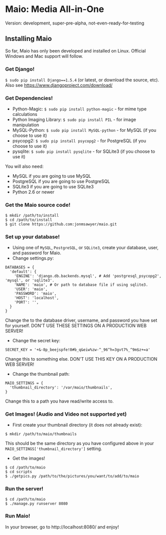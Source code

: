# Maio: Media All-in-One

Version: development, super-pre-alpha, not-even-ready-for-testing

## Installing Maio

So far, Maio has only been developed and installed on Linux. Official Windows and Mac support will follow.

### Get Django!

`$ sudo pip install Django==1.5.4` (or latest, or download the source, etc). Also see https://www.djangoproject.com/download/

### Get Dependencies!

 * Python-Magic: `$ sudo pip install python-magic` - for mime type calculations
 * Python Imaging Library: `$ sudo pip install PIL` - for image manipulation
 * MySQL-Python: `$ sudo pip install MySQL-python` - for MySQL (if you choose to use it)
 * psycopg2: `$ sudo pip install psycopg2` - for PostgreSQL (if you choose to use it)
 * pysqlite: `$ sudo pip install pysqlite` - for SQLite3 (if you choose to use it)

You will also need:

 * MySQL if you are going to use MySQL
 * PostgreSQL if you are going to use PostgreSQL
 * SQLite3 if you are going to use SQLite3
 * Python 2.6 or newer

### Get the Maio source code!

~~~
$ mkdir /path/to/install
$ cd /path/to/install
$ git clone https://github.com:jonmsawyer/maio.git
~~~

### Set up your database!

 * Using one of `MySQL`, `PostgreSQL`, or `SQLite3`, create your database, user, and password for Maio.
 * Change settings.py:

~~~
DATABASES = {
  'default': {
    'ENGINE': 'django.db.backends.mysql', # Add 'postgresql_psycopg2', 'mysql', or 'sqlite3'.
    'NAME': 'maio', # Or path to database file if using sqlite3.
    'USER': 'maio',
    'PASSWORD': 'maio',
    'HOST': 'localhost',
    'PORT': '',
  }
}
~~~

Change the to the database driver, username, and password you have set for yourself. DON'T USE THESE SETTINGS ON A PRODUCTION WEB SERVER!

 * Change the secret key:

~~~
SECRET_KEY = '+&-8p_beejspfe!8#b_q&eiw%zw-^_96^h=3gvt7%_^9m$z+=a'
~~~

Change this to something else. DON'T USE THIS KEY ON A PRODUCTION WEB SERVER!

 * Change the thumbnail path:

~~~
MAIO_SETTINGS = {
  'thumbnail_directory': '/var/maio/thumbnails',
}
~~~

Change this to a path you have read/write access to.

### Get Images! (Audio and Video not supported yet)

 * First create your thumbnail directory (it does not already exist):

~~~
$ mkdir /path/to/maio/thumbnails
~~~

This should be the same directory as you have configured above in your `MAIO_SETTINGS['thumbnail_directory']` setting.

 * Get the images!

~~~
$ cd /path/to/maio
$ cd scripts
$ ./getpics.py /path/to/the/pictures/you/want/to/add/to/maio
~~~

### Run the server!

~~~
$ cd /path/to/maio
$ ./manage.py runserver 8080
~~~

### Run Maio!

In your browser, go to http://localhost:8080/ and enjoy!
